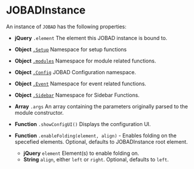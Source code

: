 # JOBADInstance
An instance of `JOBAD` has the following properties: 

* **jQuery** `.element` The element this JOBAD instance is bound to. 

* **Object** [`.Setup`](setup.md) Namespace for setup functions
* **Object** [`.modules`](modules.md) Namespace for module related functions. 
* **Object** [`.Config`](Config.md) JOBAD Configuration namespace. 
* **Object** [`.Event`](event/index.md) Namespace for event related functions. 
* **Object** [`.Sidebar`](sidebar.md) Namespace for Sidebar Functions. 
* **Array** `.args` An array containing the parameters originally parsed to the module constructor. 
* **Function** `.showConfigUI()` Displays the configuration UI. 
* **Function** `.enableFolding(element, align)` - Enables folding on the specefied elements. Optional, defaults to JOBADInstance root element. 
	* **jQuery** `element` Element(s) to enable folding on. 
	* **String** `align`, either `left` or `right`. Optional, defaults to `left`. 